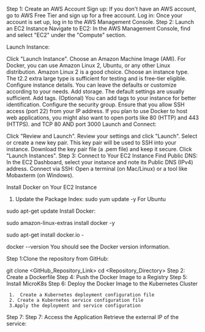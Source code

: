 Step 1: Create an AWS Account
Sign up: If you don't have an AWS account, go to AWS Free Tier and sign up for a free account.
Log in: Once your account is set up, log in to the AWS Management Console.
Step 2: Launch an EC2 Instance
Navigate to EC2: In the AWS Management Console, find and select "EC2" under the "Compute" section.

Launch Instance:

Click "Launch Instance".
Choose an Amazon Machine Image (AMI). For Docker, you can use Amazon Linux 2, Ubuntu, or any other Linux distribution. Amazon Linux 2 is a good choice.
Choose an instance type. The t2.2 extra large type is sufficient for testing and is free-tier eligible.
Configure instance details. You can leave the defaults or customize according to your needs.
Add storage. The default settings are usually sufficient.
Add tags. (Optional) You can add tags to your instance for better identification.
Configure the security group. Ensure that you allow SSH access (port 22) from your IP address. If you plan to use Docker to host web applications, you might also want to open ports like 80 (HTTP) and 443 (HTTPS). and TCP 80 AND port 3000
Launch and Connect:

Click "Review and Launch".
Review your settings and click "Launch".
Select or create a new key pair. This key pair will be used to SSH into your instance. Download the key pair file (a .pem file) and keep it secure.
Click "Launch Instances".
Step 3: Connect to Your EC2 Instance
Find Public DNS: In the EC2 Dashboard, select your instance and note its Public DNS (IPv4) address.
Connect via SSH:
Open a terminal (on Mac/Linux) or a tool like Mobaxterm (on Windows).


 Install Docker on Your EC2 Instance  

1. Update the Package Index:
sudo yum update -y
For Ubuntu

 sudo apt-get update
 Install Docker:


  sudo amazon-linux-extras install docker -y
  
sudo apt-get install docker.io -

docker --version
You should see the Docker version information.

Step 1:Clone the repository from GitHub:

 git clone <GitHub_Repository_Link>
cd <Repository_Directory>
Step 2: Create a Dockerfile
Step 4: Push the Docker Image to a Registry
Step 5: Install MicroK8s
Step 6: Deploy the Docker Image to the Kubernetes Cluster
   
     1.  Create a Kubernetes deployment configuration file
     2. Create a Kubernetes service configuration file
     3.Apply the deployment and service configuration
Step 7:
  Step 7: Access the Application
Retrieve the external IP of the service:
